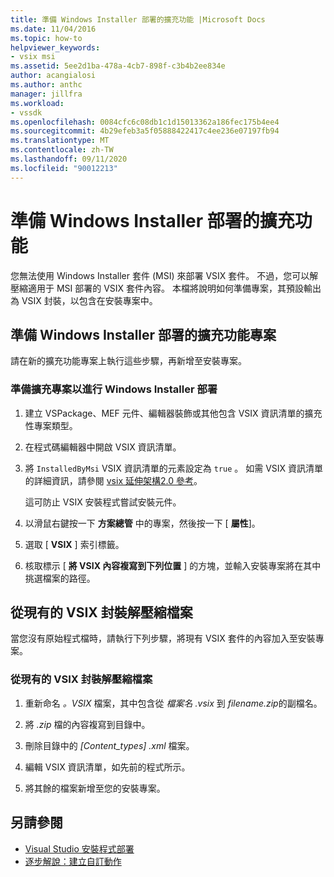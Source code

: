 ```yaml
---
title: 準備 Windows Installer 部署的擴充功能 |Microsoft Docs
ms.date: 11/04/2016
ms.topic: how-to
helpviewer_keywords:
- vsix msi
ms.assetid: 5ee2d1ba-478a-4cb7-898f-c3b4b2ee834e
author: acangialosi
ms.author: anthc
manager: jillfra
ms.workload:
- vssdk
ms.openlocfilehash: 0084cfc6c08db1c1d15013362a186fec175b4ee4
ms.sourcegitcommit: 4b29efeb3a5f05888422417c4ee236e07197fb94
ms.translationtype: MT
ms.contentlocale: zh-TW
ms.lasthandoff: 09/11/2020
ms.locfileid: "90012213"
---
```

# <a name="prepare-extensions-for-windows-installer-deployment"></a>準備 Windows Installer 部署的擴充功能
您無法使用 Windows Installer 套件 (MSI) 來部署 VSIX 套件。 不過，您可以解壓縮適用于 MSI 部署的 VSIX 套件內容。 本檔將說明如何準備專案，其預設輸出為 VSIX 封裝，以包含在安裝專案中。

## <a name="prepare-an-extension-project-for-windows-installer-deployment"></a>準備 Windows Installer 部署的擴充功能專案
 請在新的擴充功能專案上執行這些步驟，再新增至安裝專案。

### <a name="to-prepare-an-extension-project-for-windows-installer-deployment"></a>準備擴充專案以進行 Windows Installer 部署

1. 建立 VSPackage、MEF 元件、編輯器裝飾或其他包含 VSIX 資訊清單的擴充性專案類型。

2. 在程式碼編輯器中開啟 VSIX 資訊清單。

3. 將 `InstalledByMsi` VSIX 資訊清單的元素設定為 `true` 。 如需 VSIX 資訊清單的詳細資訊，請參閱 [vsix 延伸架構2.0 參考](../extensibility/vsix-extension-schema-2-0-reference.md)。

     這可防止 VSIX 安裝程式嘗試安裝元件。

4. 以滑鼠右鍵按一下 **方案總管** 中的專案，然後按一下 [ **屬性**]。

5. 選取 [ **VSIX** ] 索引標籤。

6. 核取標示 [ **將 VSIX 內容複寫到下列位置** ] 的方塊，並輸入安裝專案將在其中挑選檔案的路徑。

## <a name="extract-files-from-an-existing-vsix-package"></a>從現有的 VSIX 封裝解壓縮檔案
 當您沒有原始程式檔時，請執行下列步驟，將現有 VSIX 套件的內容加入至安裝專案。

### <a name="to-extract-files-from-an-existing-vsix-package"></a>從現有的 VSIX 封裝解壓縮檔案

1. 重新命名 *。VSIX* 檔案，其中包含從 *檔案名 .vsix* 到 *filename.zip*的副檔名。

2. 將 *.zip* 檔的內容複寫到目錄中。

3. 刪除目錄中的 *[Content_types] .xml* 檔案。

4. 編輯 VSIX 資訊清單，如先前的程式所示。

5. 將其餘的檔案新增至您的安裝專案。

## <a name="see-also"></a>另請參閱
- [Visual Studio 安裝程式部署](/previous-versions/2kt85ked(v=vs.120))
- [逐步解說：建立自訂動作](/previous-versions/visualstudio/visual-studio-2010/d9k65z2d(v=vs.100))